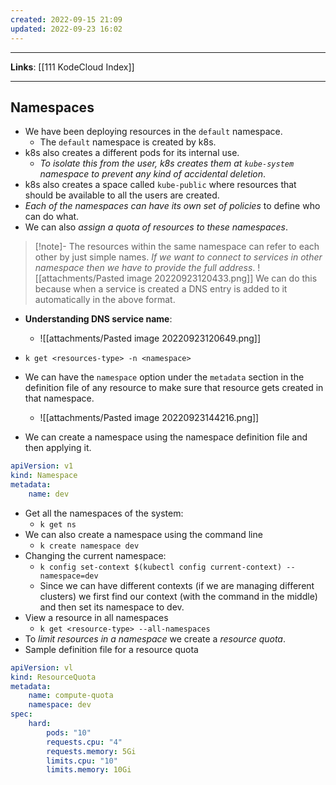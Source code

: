 ```yaml
---
created: 2022-09-15 21:09
updated: 2022-09-23 16:02
---
```

---
**Links**: [[111 KodeCloud Index]]

---
## Namespaces
- We have been deploying resources in the `default` namespace. 
	- The `default` namespace is created by k8s. 
- k8s also creates a different pods for its internal use.
	- *To isolate this from the user, k8s creates them at `kube-system` namespace to prevent any kind of accidental deletion*.
- k8s also creates a space called `kube-public` where resources that should be available to all the users are created.
- *Each of the namespaces can have its own set of policies* to define who can do what.
- We can also *assign a quota of resources to these namespaces*.

> [!note]- The resources within the same namespace can refer to each other by just simple names.
> *If we want to connect to services in other namespace then we have to provide the full address*.
> ![[attachments/Pasted image 20220923120433.png]]
> We can do this because when a service is created a DNS entry is added to it automatically in the above format.

- **Understanding DNS service name**:
	- ![[attachments/Pasted image 20220923120649.png]]

- `k get <resources-type> -n <namespace>`
- We can have the `namespace` option under the `metadata` section in the definition file of any resource to make sure that resource gets created in that namespace.
	- ![[attachments/Pasted image 20220923144216.png]]

- We can create a namespace using the namespace definition file and then applying it.
```yaml
apiVersion: v1
kind: Namespace
metadata:
	name: dev
```

- Get all the namespaces of the system:
	- `k get ns`
- We can also create a namespace using the command line
	- `k create namespace dev`
- Changing the current namespace:
	- `k config set-context $(kubectl config current-context) --namespace=dev`
	- Since we can have different contexts (if we are managing different clusters) we first find our context (with the command in the middle) and then set its namespace to dev.
- View a resource in all namespaces
	- `k get <resource-type> --all-namespaces`
- To *limit resources in a namespace* we create a *resource quota*.
- Sample definition file for a resource quota
```yaml
apiVersion: vl
kind: ResourceQuota
metadata:
	name: compute-quota
	namespace: dev
spec:
	hard:
		pods: "10"
		requests.cpu: "4"
		requests.memory: 5Gi
		limits.cpu: "10"
		limits.memory: 10Gi
```

